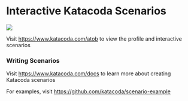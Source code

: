 # Interactive Katacoda Scenarios

[![](http://shields.katacoda.com/katacoda/atob/count.svg)](https://www.katacoda.com/atob "Get your profile on Katacoda.com")

Visit https://www.katacoda.com/atob to view the profile and interactive scenarios

### Writing Scenarios
Visit https://www.katacoda.com/docs to learn more about creating Katacoda scenarios

For examples, visit https://github.com/katacoda/scenario-example

